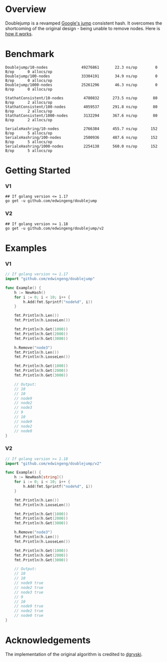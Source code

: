 # Overview
Doublejump is a revamped [Google's jump](https://arxiv.org/pdf/1406.2294.pdf) consistent hash. It overcomes the shortcoming of the original design - being unable to remove nodes. Here is [how it works](https://docs.google.com/presentation/d/e/2PACX-1vTHyFGUJ5CBYxZTzToc_VKxP_Za85AeZqQMNGLXFLP1tX0f9IF_z3ys9-pyKf-Jj3iWpm7dUDDaoFyb/pub?start=false&loop=false&delayms=3000).

# Benchmark
```
Doublejump/10-nodes               49276861       22.3 ns/op        0 B/op      0 allocs/op
Doublejump/100-nodes              33304191       34.9 ns/op        0 B/op      0 allocs/op
Doublejump/1000-nodes             25261296       46.3 ns/op        0 B/op      0 allocs/op

StathatConsistent/10-nodes         4780832      273.5 ns/op       80 B/op      2 allocs/op
StathatConsistent/100-nodes        4059537      291.8 ns/op       80 B/op      2 allocs/op
StathatConsistent/1000-nodes       3132294      367.6 ns/op       80 B/op      2 allocs/op

SerialxHashring/10-nodes           2766384      455.7 ns/op      152 B/op      5 allocs/op
SerialxHashring/100-nodes          2500936      487.6 ns/op      152 B/op      5 allocs/op
SerialxHashring/1000-nodes         2254138      560.0 ns/op      152 B/op      5 allocs/op
```

# Getting Started

### V1
```shell
## If golang version <= 1.17
go get -u github.com/edwingeng/doublejump
```

### V2
```shell
## If golang version >= 1.18
go get -u github.com/edwingeng/doublejump/v2
```

# Examples

### V1
```go
// If golang version <= 1.17
import "github.com/edwingeng/doublejump"

func Example() {
    h := NewHash()
    for i := 0; i < 10; i++ {
        h.Add(fmt.Sprintf("node%d", i))
    }

    fmt.Println(h.Len())
    fmt.Println(h.LooseLen())

    fmt.Println(h.Get(1000))
    fmt.Println(h.Get(2000))
    fmt.Println(h.Get(3000))

    h.Remove("node3")
    fmt.Println(h.Len())
    fmt.Println(h.LooseLen())

    fmt.Println(h.Get(1000))
    fmt.Println(h.Get(2000))
    fmt.Println(h.Get(3000))

    // Output:
    // 10
    // 10
    // node9
    // node2
    // node3
    // 9
    // 10
    // node9
    // node2
    // node0
}
```

### V2
```go
// If golang version >= 1.18
import "github.com/edwingeng/doublejump/v2"

func Example() {
    h := NewHash[string]()
    for i := 0; i < 10; i++ {
        h.Add(fmt.Sprintf("node%d", i))
    }

    fmt.Println(h.Len())
    fmt.Println(h.LooseLen())

    fmt.Println(h.Get(1000))
    fmt.Println(h.Get(2000))
    fmt.Println(h.Get(3000))

    h.Remove("node3")
    fmt.Println(h.Len())
    fmt.Println(h.LooseLen())

    fmt.Println(h.Get(1000))
    fmt.Println(h.Get(2000))
    fmt.Println(h.Get(3000))

    // Output:
    // 10
    // 10
    // node9 true
    // node2 true
    // node3 true
    // 9
    // 10
    // node9 true
    // node2 true
    // node0 true
}
```

# Acknowledgements
The implementation of the original algorithm is credited to [dgryski](https://github.com/dgryski/go-jump).
